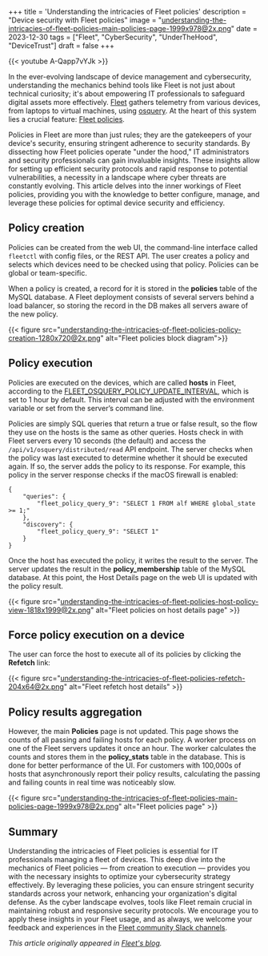 +++
title = 'Understanding the intricacies of Fleet policies'
description = "Device security with Fleet policies"
image = "understanding-the-intricacies-of-fleet-policies-main-policies-page-1999x978@2x.png"
date = 2023-12-30
tags = ["Fleet", "CyberSecurity", "UnderTheHood", "DeviceTrust"]
draft = false
+++

{{< youtube A-Qapp7vYJk >}}

In the ever-evolving landscape of device management and cybersecurity, understanding the mechanics behind tools like Fleet is not just about technical curiosity; it's about empowering IT professionals to safeguard digital assets more effectively. [Fleet](https://fleetdm.com) gathers telemetry from various devices, from laptops to virtual machines, using [osquery](https://www.osquery.io/). At the heart of this system lies a crucial feature: [Fleet policies](https://fleetdm.com/securing/what-are-fleet-policies).

Policies in Fleet are more than just rules; they are the gatekeepers of your device's security, ensuring stringent adherence to security standards. By dissecting how Fleet policies operate "under the hood," IT administrators and security professionals can gain invaluable insights. These insights allow for setting up efficient security protocols and rapid response to potential vulnerabilities, a necessity in a landscape where cyber threats are constantly evolving. This article delves into the inner workings of Fleet policies, providing you with the knowledge to better configure, manage, and leverage these policies for optimal device security and efficiency.


## Policy creation

Policies can be created from the web UI, the command-line interface called `fleetctl` with config files, or the REST API. The user creates a policy and selects which devices need to be checked using that policy. Policies can be global or team-specific.

When a policy is created, a record for it is stored in the **policies** table of the MySQL database. A Fleet deployment consists of several servers behind a load balancer, so storing the record in the DB makes all servers aware of the new policy.

{{< figure src="understanding-the-intricacies-of-fleet-policies-policy-creation-1280x720@2x.png" alt="Fleet policies block diagram">}}

## Policy execution

Policies are executed on the devices, which are called **hosts** in Fleet, according to the [FLEET_OSQUERY_POLICY_UPDATE_INTERVAL](https://fleetdm.com/docs/configuration/fleet-server-configuration#osquery-policy-update-interval), which is set to 1 hour by default. This interval can be adjusted with the environment variable or set from the server’s command line.

Policies are simply SQL queries that return a true or false result, so the flow they use on the hosts is the same as other queries. Hosts check in with Fleet servers every 10 seconds (the default) and access the `/api/v1/osquery/distributed/read` API endpoint. The server checks when the policy was last executed to determine whether it should be executed again. If so, the server adds the policy to its response. For example, this policy in the server response checks if the macOS firewall is enabled:


```
{
    "queries": {
        "fleet_policy_query_9": "SELECT 1 FROM alf WHERE global_state >= 1;"
    },
    "discovery": {
        "fleet_policy_query_9": "SELECT 1"
    }
}
```


Once the host has executed the policy, it writes the result to the server. The server updates the result in the **policy_membership** table of the MySQL database. At this point, the Host Details page on the web UI is updated with the policy result.

{{< figure src="understanding-the-intricacies-of-fleet-policies-host-policy-view-1818x1999@2x.png" alt="Fleet policies on host details page" >}}


## Force policy execution on a device

The user can force the host to execute all of its policies by clicking the **Refetch** link:

{{< figure src="understanding-the-intricacies-of-fleet-policies-refetch-204x64@2x.png" alt="Fleet refetch host details" >}}


## Policy results aggregation

However, the main **Policies** page is not updated. This page shows the counts of all passing and failing hosts for each policy. A worker process on one of the Fleet servers updates it once an hour. The worker calculates the counts and stores them in the **policy_stats** table in the database. This is done for better performance of the UI. For customers with 100,000s of hosts that asynchronously report their policy results, calculating the passing and failing counts in real time was noticeably slow.

{{< figure src="understanding-the-intricacies-of-fleet-policies-main-policies-page-1999x978@2x.png" alt="Fleet policies page" >}}


## Summary

Understanding the intricacies of Fleet policies is essential for IT professionals managing a fleet of devices. This deep dive into the mechanics of Fleet policies — from creation to execution — provides you with the necessary insights to optimize your cybersecurity strategy effectively. By leveraging these policies, you can ensure stringent security standards across your network, enhancing your organization's digital defense. As the cyber landscape evolves, tools like Fleet remain crucial in maintaining robust and responsive security protocols. We encourage you to apply these insights in your Fleet usage, and as always, we welcome your feedback and experiences in the [Fleet community Slack channels](https://fleetdm.com/support).

_This article originally appeared in [Fleet's blog](https://fleetdm.com/guides/understanding-the-intricacies-of-fleet-policies)._
